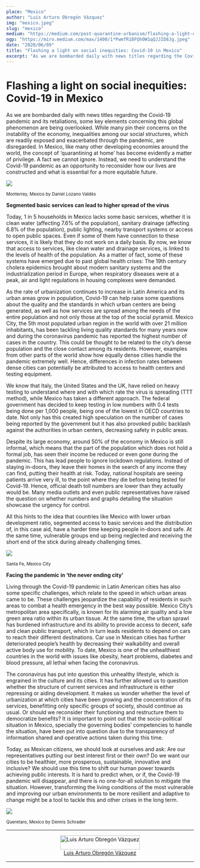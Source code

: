 ```yaml
---
place: "Mexico"
author: "Luis Arturo Obregón Vázquez"
img: "mexico.jpeg"
slug: "mexico"
medium: "https://medium.com/post-quarantine-urbanism/flashing-a-light-on-social-inequities-covid-19-in-mexico-7d809c0faba1"
ogp: "https://miro.medium.com/max/1400/1*PwmfR1BFQh0W1qQJJID8Jg.jpeg"
date: "2020/06/09"
title: "Flashing a light on social inequities: Covid-19 in Mexico"
excerpt: "As we are bombarded daily with news titles regarding the Covid-19 pandemic and its retaliations, some key elements concerning this global phenomenon are being overlooked."
---
```

**Flashing a light on social inequities: Covid-19 in Mexico**
=============================================================

As we are bombarded daily with news titles regarding the Covid-19 pandemic and its retaliations, some key elements concerning this global phenomenon are being overlooked. While many pin their concerns on the instability of the economy, inequalities among our social structures, which are readily exposed and exacerbated through the pandemic, are disregarded. In Mexico, like many other developing economies around the world, the concept of ‘quarantining at home’ has become evidently a matter of privilege. A fact we cannot ignore. Instead, we need to understand the Covid-19 pandemic as an opportunity to reconsider how our lives are constructed and what is essential for a more equitable future.

<img class="s t u hm ai" src="https://miro.medium.com/max/1400/1*PwmfR1BFQh0W1qQJJID8Jg.jpeg"/>

<small>Monterrey, Mexico by Daniel Lozano Valdés</small>

**Segmented basic services can lead to higher spread of the virus**

Today, 1 in 5 households in Mexico lacks some basic services, whether it is clean water (affecting 7.6% of the population), sanitary drainage (affecting 6.8% of the population), public lighting, nearby transport systems or access to open public spaces. Even if some of them have connection to these services, it is likely that they do not work on a daily basis. By now, we know that access to services, like clean water and drainage services, is linked to the levels of health of the population. As a matter of fact, some of these systems have emerged due to past global health crises: The 19th century cholera epidemics brought about modern sanitary systems and the industrialization period in Europe, when respiratory diseases were at a peak, air and light regulations in housing complexes were demanded.

As the rate of urbanization continues to increase in Latin America and its urban areas grow in population, Covid-19 can help raise some questions about the quality and the standards in which urban centers are being generated, as well as how services are spread among the needs of the entire population and not only those at the top of the social pyramid. Mexico City, the 5th most populated urban region in the world with over 21 million inhabitants, has been tackling living quality standards for many years now and during the coronavirus pandemic has reported the highest number of cases in the country. This could be thought to be related to the city’s dense population and the close contact among its residents. However, examples from other parts of the world show how equally dense cities handle the pandemic extremely well. Hence, differences in infection rates between dense cities can potentially be attributed to access to health centers and testing equipment.

We know that Italy, the United States and the UK, have relied on heavy testing to understand where and with which rate the virus is spreading (TTT method), while Mexico has taken a different approach. The federal government has decided to keep testing in low numbers with 0.4 tests being done per 1,000 people, being one of the lowest in OECD countries to date. Not only has this created high speculation on the number of cases being reported by the government but it has also provoked public backlash against the authorities in urban centers, decreasing safety in public areas.

Despite its large economy, around 50% of the economy in Mexico is still informal, which means that the part of the population which does not hold a formal job, has seen their income be reduced or even gone during the pandemic. This has lead people to ignore lockdown regulations. Instead of staying in-doors, they leave their homes in the search of any income they can find, putting their health at risk. Today, national hospitals are seeing patients arrive very ill, to the point where they die before being tested for Covid-19. Hence, official death toll numbers are lower than they actually would be. Many media outlets and even public representatives have raised the question on whether numbers and graphs detailing the situation showcase the urgency for control.

All this hints to the idea that countries like Mexico with lower urban development ratio, segmented access to basic services and the distribution of, in this case aid, have a harder time keeping people in-doors and safe. At the same time, vulnerable groups end up being neglected and receiving the short end of the stick during already challenging times.

<img class="s t u hm ai" src="https://miro.medium.com/max/1400/1*ycDgZQgRi7dsMsFDRKxx_w.jpeg"/>

<small>Santa Fe, Mexico City</small>

**Facing the pandemic in ‘the never ending city’**

Living through the Covid-19 pandemic in Latin American cities has also some specific challenges, which relate to the speed in which urban areas came to be. These challenges jeopardize the capability of residents in such areas to combat a health emergency in the best way possible. Mexico City’s metropolitan area specifically, is known for its alarming air quality and a low green area ratio within its urban tissue. At the same time, the urban sprawl has burdened infrastructure and its ability to provide access to decent, safe and clean public transport, which in turn leads residents to depend on cars to reach their different destinations. Car use in Mexican cities has further deteriorated people’s health by decreasing their walkability and overall active body use for mobility. To date, Mexico is one of the unhealthiest countries in the world with issues like obesity, heart problems, diabetes and blood pressure, all lethal when facing the coronavirus.

The coronavirus has put into question this unhealthy lifestyle, which is engrained in the culture and its cities. It has further allowed us to question whether the structure of current services and infrastructure is either repressing or aiding development. It makes us wonder whether the level of urbanization at which cities have been growing and the concentration of its services, benefitting only specific groups of society, should continue as usual. Or should we reconsider their functioning and restructure them to democratize benefits? It is important to point out that the socio-political situation in Mexico, specially the governing bodies’ competencies to handle the situation, have been put into question due to the transparency of information shared and operative actions taken during this time.

Today, as Mexican citizens, we should look at ourselves and ask: Are our representatives putting our best interest first or their own? Do we want our cities to be healthier, more prosperous, sustainable, innovative and inclusive? We should use this time to shift our human power towards achieving public interests. It is hard to predict when, or if, the Covid-19 pandemic will disappear, and there is no one-for-all solution to mitigate the situation. However, transforming the living conditions of the most vulnerable and improving our urban environments to be more resilient and adaptive to change might be a tool to tackle this and other crises in the long term.

<img class="s t u hm ai" src="https://miro.medium.com/max/1400/1*_Pnagyi_sg2KUvNpiIweuw.jpeg"/>

<small>Queretaro, Mexico by Dennis Schrader</small>

---

<div style="display: flex; margin-bottom: 2rem">
    <div style="margin: 0 auto; text-align: center">
        <img style="width:100%" alt="Luis Arturo Obregón Vázquez" src="https://miro.medium.com/fit/c/96/96/2*r3TI5qcni2YZiRfWySZqXw.jpeg"><br/>
        <a href="https://medium.com/@luis.obregon07?source=post_page-----7d809c0faba1----------------------">Luis Arturo Obregón Vázquez</a>
    </div>
</div>

---